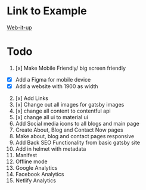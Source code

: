 # Link to Example 

[Web-it-up](web-it-up.netlify.com)

# Todo

1. [x] Make Mobile Friendly/ big screen friendly

- [x] Add a Figma for mobile device
- [x] Add a website with 1900 as width

2. [x] Add Links
3. [x] Change out all images for gatsby images
4. [x] change all content to contentful api
5. [x] change all ui to material ui
6. Add Social media icons to all blogs and main page
7. Create About, Blog and Contact Now pages
8. Make about, blog and contact pages responsive
9. Add Back SEO Functionality from basic gatsby site
10. Add in helmet with metadata
11. Manifest
12. Offline mode
13. Google Analytics
14. Facebook Analytics
15. Netlify Analytics
